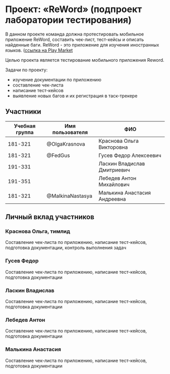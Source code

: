 
# Проект: «ReWord» (подпроект лаборатории тестирования)

В данном проекте команда должна протестировать мобильное приложение ReWord, составить чек-лист, тест-кейсы и описать найденные баги. 
ReWord - это приложение для изучения иностранных языков. ([ссылка на Play Market](https://play.google.com/store/apps/details?id=ru.poas.englishwords&hl=ru&gl=US)

Целью проекта является тестирование мобильного приложения Reword.


Задачи по проекту:
- изучение документации по приложению
- составление чек-листа
- написание тест-кейсов
- выявление новых багов и их регистрация в таск-трекере

## Участники

| Учебная группа | Имя пользователя    | ФИО                           |
|----------------|---------------------|-------------------------------|
| 181-321        | @OlgaKrasnova       | Краснова Ольга Викторовна     |
| 181-321        | @FedGus             | Гусев Федор Алексеевич        |
| 191-331        |                     | Ласкин Владислав Дмитриевич   |
| 191-351        |                     | Лебедев Антон Михайлович      |
| 181-321        | @MalkinaNastasya    | Малькина Анастасия Андреевна  |

## Личный вклад участников

### Краснова Ольга, тимлид

Составление чек-листа по приложению, написание тест-кейсов, подготовка документации, контроль выполнения задач

### Гусев Федор 

Составление чек-листа по приложению, написание тест-кейсов, подготовка документации

### Ласкин Владислав 

Составление чек-листа по приложению, написание тест-кейсов, подготовка документации

### Лебедев Антон

Составление чек-листа по приложению, написание тест-кейсов, подготовка документации

### Малькина Анастасия

Составление чек-листа по приложению, написание тест-кейсов, подготовка документации
